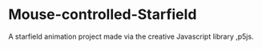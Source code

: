 # Mouse-controlled-Starfield
A starfield animation project made via the creative Javascript library ,p5js.

